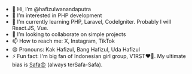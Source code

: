 - 👋 Hi, I’m @hafizulwanandaputra
- 👀 I’m interested in PHP development
- 🌱 I’m currently learning PHP, Laravel, CodeIgniter. Probably I will React.JS, Vue.
- 💞️ I’m looking to collaborate on simple projects
- 📫 How to reach me: X, Instagram, TikTok
- 😄 Pronouns: Kak Hafizul, Bang Hafizul, Uda Hafizul
- ⚡ Fun fact: I'm big fan of Indonesian girl group, V1RST❤️🤍. My ultimate bias is [Safa😍](https://instagram.com/safa_v1rst) (always terSafa-Safa).

<!---
hafizulwanandaputra/hafizulwanandaputra is a ✨ special ✨ repository because its `README.md` (this file) appears on your GitHub profile.
You can click the Preview link to take a look at your changes.
--->
